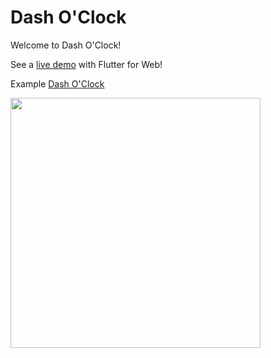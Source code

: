 # Dash O'Clock

Welcome to Dash O'Clock!

See a [live demo](https://constanting.com/flutter/clock/index.html) with Flutter for Web!

Example [Dash O'Clock](dash_clock)

<img src='dash_clock/dash_clock.gif' width='400'>
